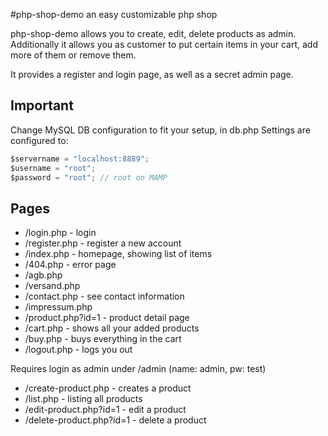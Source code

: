 #php-shop-demo
an easy customizable php shop

php-shop-demo allows you to create, edit, delete products as admin.  
Additionally it allows you as customer to put certain items in your cart, add more of them or remove them. 

It provides a register and login page, as well as a secret admin page.  

## Important
Change MySQL DB configuration to fit your setup, in db.php
Settings are configured to:
```javascript
$servername = "localhost:8889";
$username = "root";
$password = "root"; // root on MAMP
```


## Pages
* /login.php - login
* /register.php - register a new account
* /index.php - homepage, showing list of items
* /404.php - error page
* /agb.php
* /versand.php
* /contact.php - see contact information
* /impressum.php
* /product.php?id=1 - product detail page
* /cart.php - shows all your added products
* /buy.php - buys everything in the cart
* /logout.php - logs you out

Requires login as admin under /admin (name: admin, pw: test)
* /create-product.php - creates a product
* /list.php - listing all products
* /edit-product.php?id=1 - edit a product
* /delete-product.php?id=1 - delete a product
